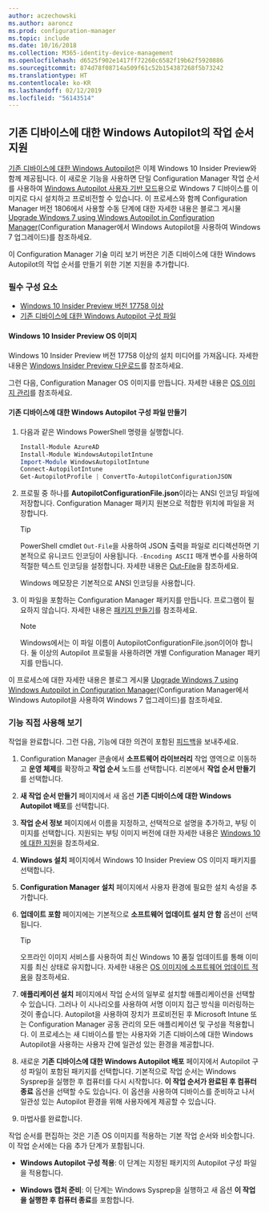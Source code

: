 ```yaml
---
author: aczechowski
ms.author: aaroncz
ms.prod: configuration-manager
ms.topic: include
ms.date: 10/16/2018
ms.collection: M365-identity-device-management
ms.openlocfilehash: d6525f902e1417ff72260c6582f19b62f5920886
ms.sourcegitcommit: 874d78f08714a509f61c52b154387268f5b73242
ms.translationtype: HT
ms.contentlocale: ko-KR
ms.lasthandoff: 02/12/2019
ms.locfileid: "56143514"
---
```

## <a name="bkmk_autopilot"></a> 기존 디바이스에 대한 Windows Autopilot의 작업 순서 지원
<!--1358333-->

[기존 디바이스에 대한 Windows Autopilot](https://techcommunity.microsoft.com/t5/Windows-IT-Pro-Blog/New-Windows-Autopilot-capabilities-and-expanded-partner-support/ba-p/260430)은 이제 Windows 10 Insider Preview와 함께 제공됩니다. 이 새로운 기능을 사용하면 단일 Configuration Manager 작업 순서를 사용하여 [Windows Autopilot 사용자 기반 모드](https://docs.microsoft.com/windows/deployment/windows-autopilot/user-driven)용으로 Windows 7 디바이스를 이미지로 다시 설치하고 프로비전할 수 있습니다. 이 프로세스와 함께 Configuration Manager 버전 1806에서 사용할 수동 단계에 대한 자세한 내용은 블로그 게시물 [Upgrade Windows 7 using Windows Autopilot in Configuration Manager](https://techcommunity.microsoft.com/t5/Windows-IT-Pro-Blog/Upgrade-Windows-7-using-Windows-Autopilot-in-Configuration/ba-p/267747)(Configuration Manager에서 Windows Autopilot을 사용하여 Windows 7 업그레이드)를 참조하세요. 

이 Configuration Manager 기술 미리 보기 버전은 기존 디바이스에 대한 Windows Autopilot의 작업 순서를 만들기 위한 기본 지원을 추가합니다. 


### <a name="prerequisites"></a>필수 구성 요소

- [Windows 10 Insider Preview 버전 17758 이상](#bkmk_autopilot-image)  
- [기존 디바이스에 대한 Windows Autopilot 구성 파일](#bkmk_autopilot-json)  

#### <a name="bkmk_autopilot-image"></a> Windows 10 Insider Preview OS 이미지
Windows 10 Insider Preview 버전 17758 이상의 설치 미디어를 가져옵니다. 자세한 내용은 [Windows Insider Preview 다운로드](https://www.microsoft.com/software-download/windowsinsiderpreviewadvanced)를 참조하세요.  

그런 다음, Configuration Manager OS 이미지를 만듭니다. 자세한 내용은 [OS 이미지 관리](/sccm/osd/get-started/manage-operating-system-images)를 참조하세요.

#### <a name="bkmk_autopilot-json"></a> 기존 디바이스에 대한 Windows Autopilot 구성 파일 만들기
1. 다음과 같은 Windows PowerShell 명령을 실행합니다.  

    ``` PowerShell  
    Install-Module AzureAD
    Install-Module WindowsAutopilotIntune 
    Import-Module WindowsAutopilotIntune 
    Connect-AutopilotIntune 
    Get-AutopilotProfile | ConvertTo-AutopilotConfigurationJSON 
    ```  

2. 프로필 중 하나를 **AutopilotConfigurationFile.json**이라는 ANSI 인코딩 파일에 저장합니다. Configuration Manager 패키지 원본으로 적합한 위치에 파일을 저장합니다.  

    > [!Tip]  
    > PowerShell cmdlet `Out-File`을 사용하여 JSON 출력을 파일로 리디렉션하면 기본적으로 유니코드 인코딩이 사용됩니다. `-Encoding ASCII` 매개 변수를 사용하여 적절한 텍스트 인코딩을 설정합니다. 자세한 내용은 [Out-File](https://docs.microsoft.com/powershell/module/microsoft.powershell.utility/out-file?view=powershell-6#optional-parameters)을 참조하세요.  
    > 
    > Windows 메모장은 기본적으로 ANSI 인코딩을 사용합니다.  

3. 이 파일을 포함하는 Configuration Manager 패키지를 만듭니다. 프로그램이 필요하지 않습니다. 자세한 내용은 [패키지 만들기](/sccm/apps/deploy-use/packages-and-programs#create-a-package-and-program)를 참조하세요.  

    > [!NOTE]  
    > Windows에서는 이 파일 이름이 AutopilotConfigurationFile.json이어야 합니다. 둘 이상의 Autopilot 프로필을 사용하려면 개별 Configuration Manager 패키지를 만듭니다.  

이 프로세스에 대한 자세한 내용은 블로그 게시물 [Upgrade Windows 7 using Windows Autopilot in Configuration Manager](https://techcommunity.microsoft.com/t5/Windows-IT-Pro-Blog/Upgrade-Windows-7-using-Windows-Autopilot-in-Configuration/ba-p/267747)(Configuration Manager에서 Windows Autopilot을 사용하여 Windows 7 업그레이드)를 참조하세요.


### <a name="try-it-out"></a>기능 직접 사용해 보기

작업을 완료합니다. 그런 다음, 기능에 대한 의견이 포함된 [피드백](/sccm/core/understand/find-help#product-feedback)을 보내주세요.

1. Configuration Manager 콘솔에서 **소프트웨어 라이브러리** 작업 영역으로 이동하고 **운영 체제**를 확장하고 **작업 순서** 노드를 선택합니다. 리본에서 **작업 순서 만들기**를 선택합니다.  

2. **새 작업 순서 만들기** 페이지에서 새 옵션 **기존 디바이스에 대한 Windows Autopilot 배포**를 선택합니다.  

3. **작업 순서 정보** 페이지에서 이름을 지정하고, 선택적으로 설명을 추가하고, 부팅 이미지를 선택합니다. 지원되는 부팅 이미지 버전에 대한 자세한 내용은 [Windows 10에 대한 지원](/sccm/core/plan-design/configs/support-for-windows-10#windows-10-adk)을 참조하세요.  

4. **Windows 설치** 페이지에서 Windows 10 Insider Preview OS 이미지 패키지를 선택합니다.  

5. **Configuration Manager 설치** 페이지에서 사용자 환경에 필요한 설치 속성을 추가합니다.  

6. **업데이트 포함** 페이지에는 기본적으로 **소프트웨어 업데이트 설치 안 함** 옵션이 선택됩니다.  

    > [!Tip]  
    > 오프라인 이미지 서비스를 사용하여 최신 Windows 10 품질 업데이트를 통해 이미지를 최신 상태로 유지합니다. 자세한 내용은 [OS 이미지에 소프트웨어 업데이트 적용](/sccm/osd/get-started/manage-operating-system-images#BKMK_OSImagesApplyUpdates)을 참조하세요.  

7. **애플리케이션 설치** 페이지에서 작업 순서의 일부로 설치할 애플리케이션을 선택할 수 있습니다. 그러나 이 시나리오를 사용하여 서명 이미지 접근 방식을 미러링하는 것이 좋습니다. Autopilot을 사용하여 장치가 프로비전된 후 Microsoft Intune 또는 Configuration Manager 공동 관리의 모든 애플리케이션 및 구성을 적용합니다. 이 프로세스는 새 디바이스를 받는 사용자와 기존 디바이스에 대한 Windows Autopilot을 사용하는 사용자 간에 일관성 있는 환경을 제공합니다.  

8. 새로운 **기존 디바이스에 대한 Windows Autopilot 배포** 페이지에서 Autopilot 구성 파일이 포함된 패키지를 선택합니다. 기본적으로 작업 순서는 Windows Sysprep을 실행한 후 컴퓨터를 다시 시작합니다. **이 작업 순서가 완료된 후 컴퓨터 종료** 옵션을 선택할 수도 있습니다. 이 옵션을 사용하여 디바이스를 준비하고 나서 일관성 있는 Autopilot 환경을 위해 사용자에게 제공할 수 있습니다.  

9. 마법사를 완료합니다.  

작업 순서를 편집하는 것은 기존 OS 이미지를 적용하는 기본 작업 순서와 비슷합니다. 이 작업 순서에는 다음 추가 단계가 포함됩니다.  

- **Windows Autopilot 구성 적용**: 이 단계는 지정된 패키지의 Autopilot 구성 파일을 적용합니다.  

- **Windows 캡처 준비**: 이 단계는 Windows Sysprep을 실행하고 새 옵션 **이 작업을 실행한 후 컴퓨터 종료**를 포함합니다.  


